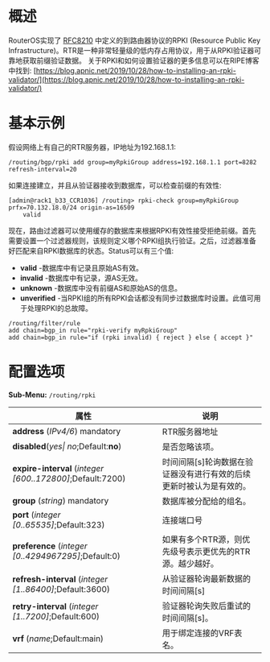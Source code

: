 <!--
 * @Author: be-engineer 41234995@qq.com
 * @Date: 2023-05-16 17:31:38
 * @LastEditors: be-engineer 41234995@qq.com
 * @LastEditTime: 2023-05-19 23:04:43
 * @FilePath: /MikroTik-doc-cn/source/Routing/RPKI/content.md
 * @Description: 这是默认设置,请设置`customMade`, 打开koroFileHeader查看配置 进行设置: https://github.com/OBKoro1/koro1FileHeader/wiki/%E9%85%8D%E7%BD%AE
-->
# 概述

RouterOS实现了 [RFC8210](https://tools.ietf.org/html/rfc8210) 中定义的到路由器协议的RPKI (Resource Public Key Infrastructure)。RTR是一种非常轻量级的低内存占用协议，用于从RPKI验证器可靠地获取前缀验证数据。
关于RPKI和如何设置验证器的更多信息可以在RIPE博客中找到:
[https://blog.apnic.net/2019/10/28/how-to-installing-an-rpki-validator/](https://blog.apnic.net/2019/10/28/how-to-installing-an-rpki-validator/)

# 基本示例

假设网络上有自己的RTR服务器，IP地址为192.168.1.1:

`/routing/bgp/rpki
add group=myRpkiGroup address=192.168.1.1 port=8282 refresh-interval=20`

如果连接建立，并且从验证器接收到数据库，可以检查前缀的有效性:

```shell
[admin@rack1_b33_CCR1036] /routing> rpki-check group=myRpkiGroup prfx=70.132.18.0/24 origin-as=16509
    valid
```

现在，路由过滤器可以使用缓存的数据库来根据RPKI有效性接受拒绝前缀。首先需要设置一个过滤器规则，该规则定义哪个RPKI组执行验证。之后，过滤器准备好匹配来自RPKI数据库的状态。Status可以有三个值:

- **valid** -数据库中有记录且原始AS有效。
- **invalid** -数据库中有记录，源AS无效。
- **unknown** -数据库中没有前缀AS和原始AS的信息。
- **unverified** -当RPKI组的所有RPKI会话都没有同步过数据库时设置。此值可用于处理RPKI的总故障。

```shell
/routing/filter/rule
add chain=bgp_in rule="rpki-verify myRpkiGroup"
add chain=bgp_in rule="if (rpki invalid) { reject } else { accept }"
```

# 配置选项

**Sub-Menu:** `/routing/rpki`
 

| 属性                                                       | 说明                                                                |
| ---------------------------------------------------------- | ------------------------------------------------------------------- |
| **address** (_IPv4/6_) mandatory                           | RTR服务器地址                                                       |
| **disabled**(_yes\| no_;Default:**no**)                    | 是否忽略该项。                                                      |
| **expire-interval** (_integer [600..172800]_;Default:7200) | 时间间隔[s]轮询数据在验证器没有进行有效的后续更新时被认为是有效的。 |
| **group** (_string_) mandatory                             | 数据库被分配给的组名。                                              |
| **port** (_integer [0..65535]_;Default:323)                | 连接端口号                                                          |
| **preference** (_integer [0..4294967295]_;Default:0)       | 如果有多个RTR源，则优先级号表示更优先的RTR源。越少越好。            |
| **refresh-interval** (_integer [1..86400]_;Default:3600)   | 从验证器轮询最新数据的时间间隔[s]                                   |
| **retry-interval** (_integer [1..7200]_;Default:600)       | 验证器轮询失败后重试的时间间隔[s]。                                 |
| **vrf** (_name_;Default:main)                              | 用于绑定连接的VRF表名。                                             |
